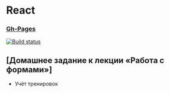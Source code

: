# React
### [Gh-Pages](https://Dzuba110729.github.io/ra-forms-steps-new/)

[![Build status](https://ci.appveyor.com/api/projects/status/3jsbenm5kw7bqjsu/branch/master?svg=true)](https://ci.appveyor.com/project/Dzuba110729/ra-forms-steps-new)

## [Домашнее задание к лекции «Работа с формами»]

- Учёт тренировок
